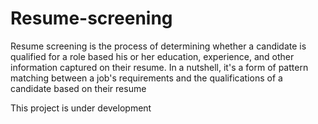 # Resume-screening
Resume screening is the process of determining whether a candidate is qualified for a role based his or her education, experience, and other information captured on their resume. In a nutshell, it's a form of pattern matching between a job's requirements and the qualifications of a candidate based on their resume

This project is under development
